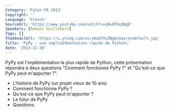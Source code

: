 ```yaml
---
Category: 'PyCon FR 2013'
Copyright: ''
Language: 'French'
SourceUrl: 'https://www.youtube.com/watch?v=yNuEPXvZWg0'
Speakers: [Romain Guillebert]
Tags: []
ThumbnailUrl: 'https://i.ytimg.com/vi/yNuEPXvZWg0/maxresdefault.jpg'
Title: 'PyPy : une impl\xE9mentation rapide de Python\'
date: '2013-11-30'
---
```

PyPy est l'implémentation la plus rapide de Python, cette présentation répondra à deux questions "Comment fonctionne PyPy ?" et "Qu'est-ce que PyPy peut m'apporter ?".

- L'histoire de PyPy (un projet vieux de 10 ans)
- Comment fonctionne PyPy ?
- Qu'est-ce que PyPy peut m'apporter ?
- Le futur de PyPy
- Questions
